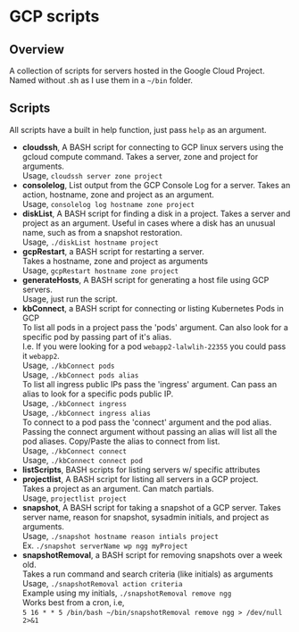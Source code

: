 # GCP scripts

## Overview
A collection of scripts for servers hosted in the Google Cloud Project. Named without .sh as I use them in a `~/bin` folder. <br>

## Scripts
All scripts have a built in help function, just pass `help` as an argument. <br>
* **cloudssh**, A BASH script for connecting to GCP linux servers using the gcloud compute command.
  Takes a server, zone and project for arguments. <br>
  Usage, `cloudssh server zone project`<br>
* **consolelog**, List output from the GCP Console Log for a server.
  Takes an action, hostname, zone and project as an argument. <br>
  Usage, `consolelog log hostname zone project` <br>
* **diskList**, A BASH script for finding a disk in a project. Takes a server and project as an
argument. Useful in cases where a disk has an unusual name, such as from a snapshot restoration. <br>
  Usage, `./diskList hostname project` <br>
* **gcpRestart**, a BASH script for restarting a server. <br>
  Takes a hostname, zone and project as arguments <br>
  Usage, `gcpRestart hostname zone project` <br>
* **generateHosts**, A BASH script for generating a host file using GCP servers. <br>
  Usage, just run the script. <br>
* **kbConnect**, a BASH script for connecting or listing Kubernetes Pods in GCP <br>
  To list all pods in a project pass the 'pods' argument. Can also look for
  a specific pod by passing part of it's alias.<br>
  I.e. If you were looking for a pod `webapp2-lalwlih-22355` you could pass it `webapp2`. <br>
  Usage, `./kbConnect pods` <br>
  Usage, `./kbConnect pods alias` <br>
  To list all ingress public IPs pass the 'ingress' argument.
  Can pass an alias to look for a specific pods public IP. <br>
  Usage, `./kbConnect ingress` <br>
  Usage, `./kbConnect ingress alias` <br>
  To connect to a pod pass the 'connect' argument and the pod alias.
  Passing the connect argument without passing an alias will list all the pod aliases. Copy/Paste the alias to connect from list.<br>
  Usage, `./kbConnect connect` <br>
  Usage, `./kbConnect connect pod` <br>
* **listScripts**, BASH scripts for listing servers w/ specific attributes <br>
* **projectlist**, A BASH script for listing all servers in a GCP project. <br>
  Takes a project as an argument. Can match partials. <br>
  Usage, `projectlist project`<br>
* **snapshot**, A BASH script for taking a snapshot of a GCP server. Takes server name, reason for snapshot,
  sysadmin initials, and project as arguments. <br>
  Usage, `./snapshot hostname reason intials project` <br>
  Ex. `./snapshot serverName wp ngg myProject` <br>
* **snapshotRemoval**, a BASH script for removing snapshots over a week old. <br>
  Takes a run command and search criteria (like initials) as arguments <br>
  Usage, `./snapshotRemoval action criteria` <br>
  Example using my initials, `./snapshotRemoval remove ngg` <br>
  Works best from a cron, i.e, <br>
  `5 16 * * 5 /bin/bash ~/bin/snapshotRemoval remove ngg > /dev/null 2>&1` <br>
